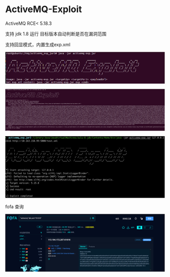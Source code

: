 # **ActiveMQ-Exploit**

ActiveMQ RCE< 5.18.3

支持 jdk 1.8 运行 目标版本自动判断是否在漏洞范围

支持回显模式，内置生成exp.xml

![image-20240305160704747](img/image-20240305160704747.png)

![image-20240305160954520](img/image-20240305160954520.png)



![image-20240305161339862](img/image-20240305161339862.png)



fofa 查询

![image-20240305155122002](img/image-20240305155122002.png)



























